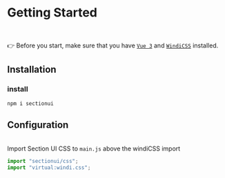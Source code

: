 # Getting Started

<br />

👉 Before you start, make sure that you have <code><span class="hover:underline text-primary-200">[Vue 3](https://vuejs.org)</span></code> and <code><span class="hover:underline text-primary-200">[WindiCSS](https://windicss.org)</span></code> installed.

## Installation

### install

```js
npm i sectionui
```

## Configuration


<br />
Import Section UI CSS to <code>main.js</code> above the windiCSS import

```ts
import "sectionui/css";
import "virtual:windi.css";
```
